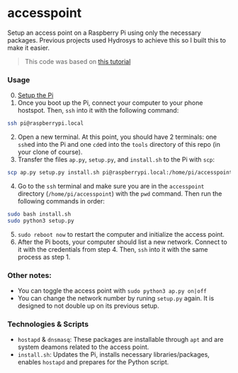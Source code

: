 # accesspoint

[this tutorial]: https://www.raspberrypi.com/documentation/computers/configuration.html#before-you-begin

Setup an access point on a Raspberry Pi using only the necessary packages. Previous projects used Hydrosys to achieve this so I built this to make it easier.

> This code was based on [this tutorial]

### Usage
0. [Setup the Pi](https://github.com/orgs/dhs-envirotech/discussions/6)
1. Once you boot up the Pi, connect your computer to your phone hostspot. Then, `ssh` into it with the following command:
```bash
ssh pi@raspberrypi.local
```
2. Open a new terminal. At this point, you should have 2 terminals: one `ssh`ed into the Pi and one `cd`ed into the `tools` directory of this repo (in your clone of course).
3. Transfer the files `ap.py`, `setup.py`, and `install.sh` to the Pi with `scp`:
```bash
scp ap.py setup.py install.sh pi@raspberrypi.local:/home/pi/accesspoint
```
4. Go to the `ssh` terminal and make sure you are in the `accesspoint` directory (`/home/pi/accesspoint`) with the `pwd` command. Then run the following commands in order:
```bash
sudo bash install.sh
sudo python3 setup.py
```
5. `sudo reboot now` to restart the computer and initialize the access point.
6. After the Pi boots, your computer should list a new network. Connect to it with the credentials from step 4. Then, `ssh` into it with the same process as step 1.

### Other notes:
- You can toggle the access point with `sudo python3 ap.py on|off`
- You can change the network number by runing `setup.py` again. It is designed to not double up on its previous setup.

### Technologies & Scripts
- `hostapd` & `dnsmasq`: These packages are installable through `apt` and are system deamons related to the access point.
- `install.sh`: Updates the Pi, installs necessary libraries/packages, enables `hostapd` and prepares for the Python script.